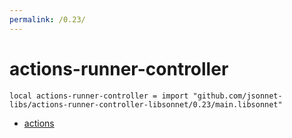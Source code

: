 ```yaml
---
permalink: /0.23/
---
```


# actions-runner-controller

```jsonnet
local actions-runner-controller = import "github.com/jsonnet-libs/actions-runner-controller-libsonnet/0.23/main.libsonnet"
```



* [actions](actions/index.md)